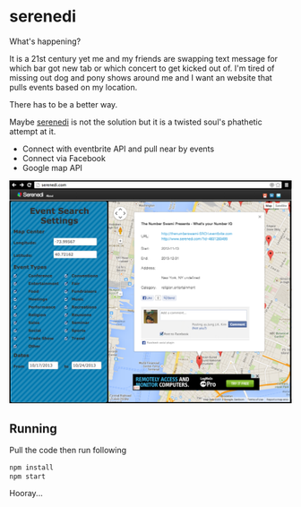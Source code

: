 serenedi
========

What's happening?

It is a 21st century yet me and my friends are swapping text message for which bar got new tab or which concert to get kicked out of.  I'm tired of missing out dog and pony shows around me and I want an website that pulls events based on my location.   

There has to be a better way.  

Maybe [serenedi](http://serenedi.com) is not the solution but it is a twisted soul's phathetic attempt at it.


 * Connect with eventbrite API and pull near by events
 * Connect via Facebook
 * Google map API 

![Screenshot](/serenedi.png)


Running
-------
Pull the code then run following

	npm install
	npm start

Hooray... 

